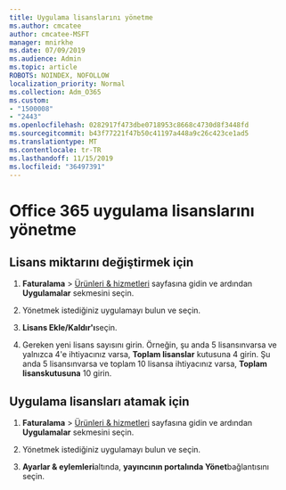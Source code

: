 ```yaml
---
title: Uygulama lisanslarını yönetme
ms.author: cmcatee
author: cmcatee-MSFT
manager: mnirkhe
ms.date: 07/09/2019
ms.audience: Admin
ms.topic: article
ROBOTS: NOINDEX, NOFOLLOW
localization_priority: Normal
ms.collection: Adm_O365
ms.custom:
- "1500008"
- "2443"
ms.openlocfilehash: 0282917f473dbe0718953c8668c4730d8f3448fd
ms.sourcegitcommit: b43f77221f47b50c41197a448a9c26c423ce1ad5
ms.translationtype: MT
ms.contentlocale: tr-TR
ms.lasthandoff: 11/15/2019
ms.locfileid: "36497391"
---
```

# <a name="manage-office-365-app-licenses"></a>Office 365 uygulama lisanslarını yönetme

## <a name="to-change-license-quantity"></a>Lisans miktarını değiştirmek için

1. **Faturalama** > [Ürünleri & hizmetleri](https://go.microsoft.com/fwlink/p/?linkid=842054) sayfasına gidin ve ardından **Uygulamalar** sekmesini seçin.

2. Yönetmek istediğiniz uygulamayı bulun ve seçin.  

3. **Lisans Ekle/Kaldır'ı**seçin.

4. Gereken yeni lisans sayısını girin. Örneğin, şu anda 5 lisansınvarsa ve yalnızca 4'e ihtiyacınız varsa, **Toplam lisanslar** kutusuna 4 girin. Şu anda 5 lisansınvarsa ve toplam 10 lisansa ihtiyacınız varsa, **Toplam lisanskutusuna** 10 girin.

## <a name="to-assign-app-licenses"></a>Uygulama lisansları atamak için

1. **Faturalama** > [Ürünleri & hizmetleri](https://go.microsoft.com/fwlink/p/?linkid=842054) sayfasına gidin ve ardından **Uygulamalar** sekmesini seçin.

2. Yönetmek istediğiniz uygulamayı bulun ve seçin.  

3. **Ayarlar & eylemleri**altında, **yayıncının portalında Yönet**bağlantısını seçin.